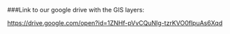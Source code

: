 ###Link to our google drive with the GIS layers:

<https://drive.google.com/open?id=1ZNHf-pVvCQuNIg-tzrKVO0flpuAs6Xqd>
